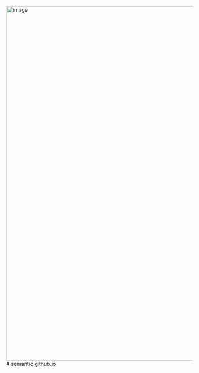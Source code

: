 <img width="960" alt="image" src="https://github.com/YashBhavanath1820/semantic.github.io/assets/143583923/2820e2bb-aa3a-4a96-8f4a-7d0788ca8dc5"># semantic.github.io

